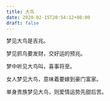 ```yaml
---
title: 大鸟
date: 2020-02-15T20:54:12+08:00
draft: false
---
```


梦见大鸟是吉兆。

梦见抓鸟要发财，交好运的预兆。

梦中听见大鸟叫，喜事将至。

女人梦见大鸟，意味着要嫁到豪门富家。

单身贵族梦见大鸟，则爱情运势先甜后苦。

